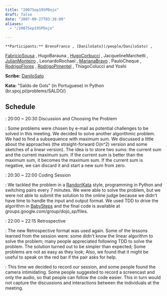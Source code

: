 ```yaml
---
title: "2007Sep19SPDojo"
draft: false
date: "2007-09-27T03:38:00"
aliases:
  - "/2007Sep19SPDojo"

---
```

    **Participants:** BrenoFranco , [DaniloSato](/people/DaniloSato) ,
[FabricioSousa](/FabricioSousa) , HugoBarauna ,
[HugoCorbucci](/people/HugoCorbucci) , JacquelineMarchetti ,
[JulianMonteiro](/people/JulianMonteiro) , LeonardoRochael ,
[MarianaBravo](/MarianaBravo) , PauloCheque ,
[RodrigoFlores](/people/RodrigoFlores) ,
[RodrigoPimentel](/people/RodrigoPimentel) , ThiagoColucci and Yoshi

**Scribe:** [DaniloSato](/people/DaniloSato)

**Kata:** "Saldo de Gols" (in Portuguese) in Python
(br.spoj.pl/problems/SALDO/)

Schedule
--------

 
:   20:00 \~ 20:30 Discussion and Choosing the Problem

 
:   Some problems were chosen by e-mail as potential challenges to be
    solved in this meeting. We decided to solve another
    algorithmic problem. We had to find a subsequence with maximum sum.
    We discussed a little about the approaches (the
    straight-forward O(n\^2) version and some sketches of a
    linear version). The idea is to store two sums: the current sum and
    the current maximum sum. If the current sum is better than the
    maximum sum, it becomes the maximum sum. If the current sum is
    negative, we can discard it and start a new sum from zero.

 
:   20:30 \~ 22:00 Coding Session

 
:   We tackled the problem in a [RandoriKata](/RandoriKata) style,
    programming in Python and switching pairs every 7 minutes. We were
    able to solve the problem, but we were not able to submit the
    solution to the online judge because we didn't have time to handle
    the input and output format. We used TDD to drive the algorithm in
    [BabySteps](/BabySteps) and the final code is available
    at groups.google.com/group/dojo\_sp/files.

 
:   22:00 \~ 22:15 Retrospective

 
:   The new Retrospective format was used again. Some of the lessons
    learned from the session were: some didn't know the linear algorithm
    to solve the problem; many people appreciated following TDD to solve
    the problem. The solution turned out to be simpler than expected;
    Some problems are not as easy as they look; Also, we found that it
    might be useful to speak on the red bar if the pair asks for help.

 
:   This time we decided to record our session, and some people found
    the camera intimidating. Some people suggested to record a
    screencast and only the audio, so that people can follow the
    code easier. This in turn would not capture the discussions and
    interactions between the individuals at the meeting.


